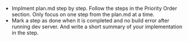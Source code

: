 - Implment plan.md step by step. Follow the steps in the Priority Order section. Only focus on one step from the plan.md at a time.
- Mark a step as done when it is completed and no build error after running dev server. And write a short summary of your implementation in the step.
